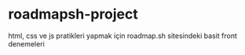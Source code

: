 # roadmapsh-project
html, css ve js pratikleri yapmak için roadmap.sh sitesindeki basit front denemeleri
